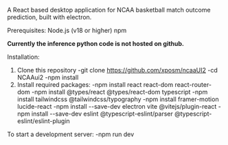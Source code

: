 A React based desktop application for NCAA basketball match outcome prediction, built with electron.

Prerequisites:
Node.js (v18 or higher)
npm

**Currently the inference python code is not hosted on github.**

Installation:
1. Clone this repository
    -git clone https://github.com/xposm/ncaaUI2
    -cd NCAAui2
    -npm install
2. Install required packages:
    -npm install react react-dom react-router-dom
    -npm install @types/react @types/react-dom typescript
    -npm install tailwindcss @tailwindcss/typography
    -npm install framer-motion lucide-react
    -npm install --save-dev electron vite @vitejs/plugin-react
    -npm install --save-dev eslint @typescript-eslint/parser @typescript-eslint/eslint-plugin
    
To start a development server:
  -npm run dev

